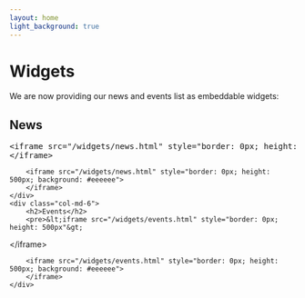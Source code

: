 ```yaml
---
layout: home
light_background: true
---
```


# Widgets

We are now providing our news and events list as embeddable widgets:


<div class="row">
	<div class="col-md-6">
		<h2>News</h2>
		<pre>&lt;iframe src="/widgets/news.html" style="border: 0px; height: 500px"&gt;
&lt;/iframe&gt;</pre>

		<iframe src="/widgets/news.html" style="border: 0px; height: 500px; background: #eeeeee">
		</iframe>
	</div>
	<div class="col-md-6">
		<h2>Events</h2>
		<pre>&lt;iframe src="/widgets/events.html" style="border: 0px; height: 500px"&gt;
&lt;/iframe&gt;</pre>

		<iframe src="/widgets/events.html" style="border: 0px; height: 500px; background: #eeeeee">
		</iframe>
	</div>
</div>

